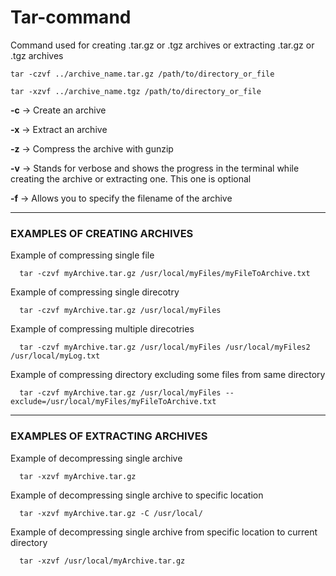 # Tar-command


Command used for creating .tar.gz or .tgz archives or extracting .tar.gz or .tgz archives



```
tar -czvf ../archive_name.tar.gz /path/to/directory_or_file

tar -xzvf ../archive_name.tgz /path/to/directory_or_file
```
**-c** -> Create an archive

**-x** -> Extract an archive

**-z** -> Compress the archive with gunzip

**-v** -> Stands for verbose and shows the progress in the terminal while creating the archive or extracting one. This one is optional

**-f** -> Allows you to specify the filename of the archive

-----
### EXAMPLES OF CREATING ARCHIVES

Example of compressing single file 
```
  tar -czvf myArchive.tar.gz /usr/local/myFiles/myFileToArchive.txt
```

Example of compressing single direcotry
```
  tar -czvf myArchive.tar.gz /usr/local/myFiles
```

Example of compressing multiple direcotries
```
  tar -czvf myArchive.tar.gz /usr/local/myFiles /usr/local/myFiles2 /usr/local/myLog.txt
```

Example of compressing directory excluding some files from same directory
```
  tar -czvf myArchive.tar.gz /usr/local/myFiles --exclude=/usr/local/myFiles/myFileToArchive.txt
```
-----
### EXAMPLES OF EXTRACTING ARCHIVES

Example of decompressing single archive
```
  tar -xzvf myArchive.tar.gz 
```

Example of decompressing single archive to specific location
```
  tar -xzvf myArchive.tar.gz -C /usr/local/
```

Example of decompressing single archive from specific location to current directory
```
  tar -xzvf /usr/local/myArchive.tar.gz 
```
